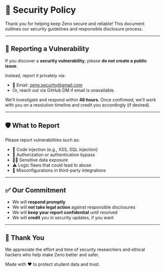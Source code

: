 # 🔐 Security Policy

Thank you for helping keep Zeno secure and reliable! This document outlines our security guidelines and responsible disclosure process.

---

## 📢 Reporting a Vulnerability

If you discover a **security vulnerability**, please **do not create a public issue**.

Instead, report it privately via:

- 📧 Email: [zeno.security@gmail.com](mailto:zeno.security@gmail.com)
- Or, reach out via GitHub DM if email is unavailable.

We’ll investigate and respond within **48 hours**. Once confirmed, we’ll work with you on a resolution timeline and credit you accordingly (if desired).

---

## 🛡 What to Report

Please report vulnerabilities such as:

- 🧨 Code injection (e.g., XSS, SQL injection)
- 🚫 Authorization or authentication bypass
- 🕵️‍♀️ Sensitive data exposure
- ⚠️ Logic flaws that could lead to abuse
- 🧬 Misconfigurations in third-party integrations

---

## ✅ Our Commitment

- We will **respond promptly**
- We will **not take legal action** against responsible disclosures
- We will **keep your report confidential** until resolved
- We will **credit** you in security updates, if you want

---

## 🙏 Thank You

We appreciate the effort and time of security researchers and ethical hackers who help make Zeno better and safer.

Made with ❤️ to protect student data and trust.
